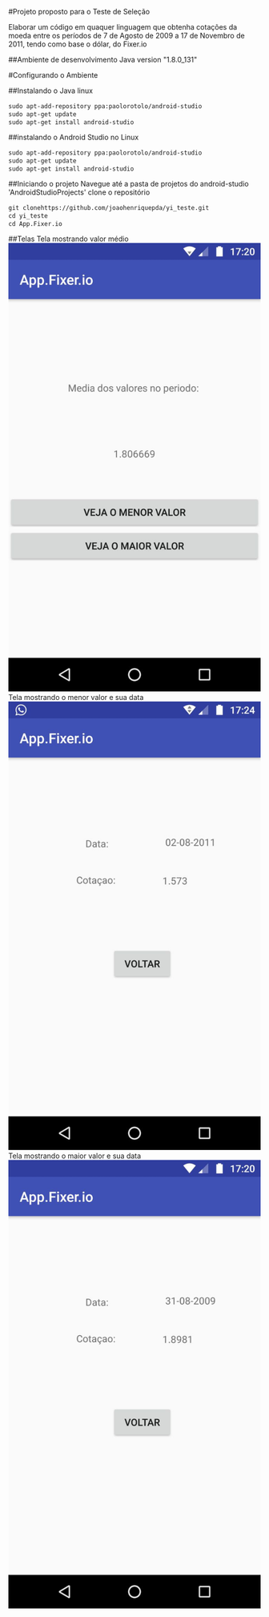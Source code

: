 #Projeto proposto para o Teste de Seleção

Elaborar um código em quaquer linguagem que obtenha cotações da moeda entre os
períodos de 7 de Agosto de 2009 a 17 de Novembro de 2011, tendo como base o dólar,
do Fixer.io

##Ambiente de desenvolvimento
Java version "1.8.0_131"

#Configurando o Ambiente

##Instalando o Java linux
```
sudo apt-add-repository ppa:paolorotolo/android-studio
sudo apt-get update
sudo apt-get install android-studio
```
##instalando o Android Studio no Linux
```
sudo apt-add-repository ppa:paolorotolo/android-studio
sudo apt-get update
sudo apt-get install android-studio
```

##Iniciando o projeto
Navegue até a pasta de projetos do android-studio 'AndroidStudioProjects' clone o repositório

```
git clonehttps://github.com/joaohenriquepda/yi_teste.git
cd yi_teste
cd App.Fixer.io

```
##Telas
Tela mostrando valor médio
![alt tag](https://raw.githubusercontent.com/joaohenriquepda/yi_teste/master/media.jpg)
Tela mostrando o menor valor e sua data
![alt tag](https://raw.githubusercontent.com/joaohenriquepda/yi_teste/master/smallest.jpg)
Tela mostrando o maior valor e sua data
![alt tag](https://raw.githubusercontent.com/joaohenriquepda/yi_teste/master/biggest.jpg)
